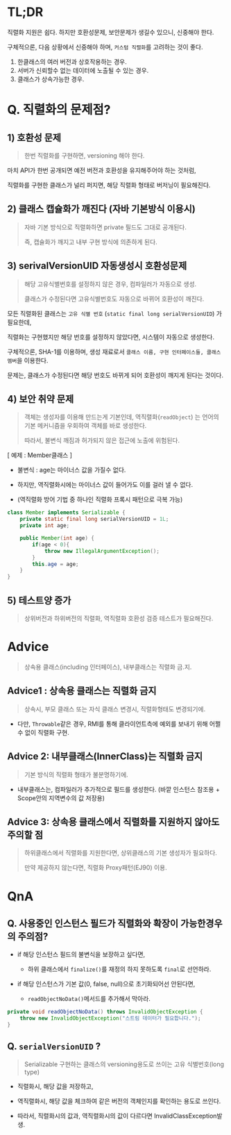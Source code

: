 
# TL;DR

직렬화 지원은 쉽다. 하지만 호환성문제, 보안문제가 생길수 있으니, 신중해야 한다.

구체적으론, 다음 상황에서 신중해야 하며, `커스텀 직렬화`를 고려하는 것이 좋다.

1) 한클래스의 여러 버전과 상호작용하는 경우.
2) 서버가 신뢰할수 없는 데이터에 노출될 수 있는 경우.
3) 클래스가 상속가능한 경우.

# Q. 직렬화의 문제점?


## 1) 호환성 문제

> 한번 직렬화를 구현하면, versioning 해야 한다.

마치 API가 한번 공개되면 예전 버전과 호환성을 유지해주어야 하는 것처럼, 

직렬화를 구현한 클래스가 널리 퍼지면, 해당 직렬화 형태로 버저닝이 필요해진다.



## 2) 클래스 캡슐화가 깨진다 (자바 기본방식 이용시)

> 자바 기본 방식으로 직렬화하면 private 필드도 그대로 공개된다. 
>
> 즉, 캡슐화가 깨지고 내부 구현 방식에 의존하게 된다.

## 3) serivalVersionUID 자동생성시 호환성문제

> 해당 고유식별번호를 설정하지 않은 경우, 컴파일러가 자동으로 생성. 
> 
> 클래스가 수정된다면 고유식별번호도 자동으로 바뀌어 호환성이 깨진다.


모든 직렬화된 클래스는 `고유 식별 번호` (`static final long serialVersionUID`) 가 필요한데,

직렬화는 구현했지만 해당 번호를 설정하지 않았다면, 시스템이 자동으로 생성한다.


구체적으론, SHA-1를 이용하며, 생성 재료로서 `클래스 이름, 구현 인터페이스들, 클래스 멤버`을 이용한다.

문제는, 클래스가 수정된다면 해당 번호도 바뀌게 되어 호환성이 깨지게 된다는 것이다.


## 4) 보안 취약 문제

> 객체는 생성자를 이용해 만드는게 기본인데, 역직렬화(`readObject`) 는 언어의 기본 메커니즘을 우회하여 객체를 바로 생성한다. 
> 
> 따라서, 불변식 깨짐과 허가되지 않은 접근에 노출에 위험된다. 

[ 예제 : Member클래스 ]

- 불변식 : age는 마이너스 값을 가질수 없다.

- 하지만, 역직렬화시에는 마이너스 값이 들어가도 이를 걸러 낼 수 없다.

- (역직렬화 방어 기법 중 하나인 직렬화 프록시 패턴으로 극복 가능)

```java
class Member implements Serializable {
    private static final long serialVersionUID = 1L;
    private int age;

    public Member(int age) {
        if(age < 0){
            throw new IllegalArgumentException();
        }
        this.age = age;
    }
}
```


## 5) 테스트양 증가

> 상위버전과 하위버전의 직렬화, 역직렬화 호환성 검증 테스트가 필요해진다.


# Advice

> 상속용 클래스(including 인터페이스), 내부클래스는 직렬화 금.지.

## Advice1 : 상속용 클래스는 직렬화 금지

> 상속시, 부모 클래스 또는 자식 클래스 변경시, 직렬화형태도 변경되기에.

- 다만, `Throwable`같은 경우, RMI를 통해 클라이언트측에 예외를 보내기 위해 어쩔수 없이 직렬화 구현.

## Advice 2: 내부클래스(InnerClass)는 직렬화 금지

> 기본 방식의 직렬화 형태가 불분명하기에.

- 내부클래스는, 컴파일러가 추가적으로 필드를 생성한다. (바깥 인스턴스 참조용 + Scope안의 지역변수의 값 저장용)


## Advice 3: 상속용 클래스에서 직렬화를 지원하지 않아도 주의할 점 

> 하위클래스에서 직렬화를 지원한다면, 상위클래스의 기본 생성자가 필요하다.
> 
> 만약 제공하지 않는다면, 직렬화 Proxy패턴(EJ90) 이용.



# QnA

## Q. 사용중인 인스턴스 필드가 직렬화와 확장이 가능한경우의 주의점?

- if 해당 인스턴스 필드의 불변식을 보장하고 싶다면, 
	- 하위 클래스에서 `finalize()`를 재정의 하지 못하도록 `final`로 선언하라.

- if 해당 인스턴스가 기본 값(0, false, null)으로 초기화되어선 안된다면,
	- `readObjectNoData()`메서드를 추가해서 막아라.

```java
private void readObjectNoData() throws InvalidObjectException { 
	throw new InvalidObjectException("스트림 데이터가 필요합니다."); 
}
```


## Q. `serialVersionUID` ?

> Serializable 구현하는 클래스의 versioning용도로 쓰이는 고유 식별번호(long type)

- 직렬화시, 해당 값을 저장하고, 

- 역직렬화시, 해당 값을 체크하여 같은 버전의 객체인지를 확인하는 용도로 쓰인다.

- 따라서, 직렬화시의 값과, 역직렬화시의 값이 다르다면 InvalidClassException발생.

